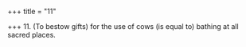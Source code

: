 +++
title = "11"

+++
11. (To bestow gifts) for the use of cows (is equal to) bathing at all sacred places.
